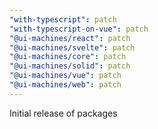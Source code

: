 ```yaml
---
"with-typescript": patch
"with-typescript-on-vue": patch
"@ui-machines/react": patch
"@ui-machines/svelte": patch
"@ui-machines/core": patch
"@ui-machines/solid": patch
"@ui-machines/vue": patch
"@ui-machines/web": patch
---
```


Initial release of packages

